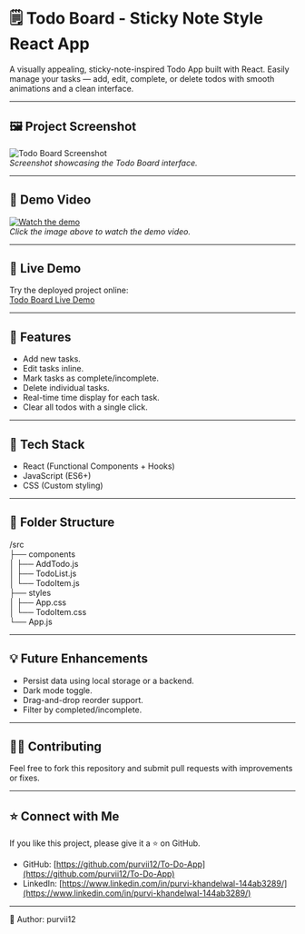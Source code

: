 # 🗒️ Todo Board - Sticky Note Style React App

A visually appealing, sticky-note-inspired Todo App built with React. Easily manage your tasks — add, edit, complete, or delete todos with smooth animations and a clean interface.

---

## 🖼️ Project Screenshot

![Todo Board Screenshot](./assets/To-do-app-screenshot.png)  
*Screenshot showcasing the Todo Board interface.*

---

## 🎥 Demo Video

[![Watch the demo](./assets/demo-thumbnail.jpg)](./assets/todo-board-demo.mp4)  
*Click the image above to watch the demo video.*

---

## 🚀 Live Demo

Try the deployed project online:  
[Todo Board Live Demo](https://to-do-app-ecru-alpha.vercel.app/)

---

## 🚀 Features

- Add new tasks.  
- Edit tasks inline.  
- Mark tasks as complete/incomplete.  
- Delete individual tasks.  
- Real-time time display for each task.  
- Clear all todos with a single click.  

---

## 🧰 Tech Stack

- React (Functional Components + Hooks)  
- JavaScript (ES6+)  
- CSS (Custom styling)  

---

## 📂 Folder Structure

/src <br>
├── components <br>
│ ├── AddTodo.js <br>
│ ├── TodoList.js <br>
│ └── TodoItem.js <br>
├── styles <br>
│ ├── App.css <br>
│ └── TodoItem.css <br>
└── App.js <br>


---

## 💡 Future Enhancements

- Persist data using local storage or a backend.  
- Dark mode toggle.  
- Drag-and-drop reorder support.  
- Filter by completed/incomplete.  

---

## 👩‍💻 Contributing

Feel free to fork this repository and submit pull requests with improvements or fixes.

---

## ⭐ Connect with Me

If you like this project, please give it a ⭐ on GitHub.

- GitHub: [https://github.com/purvii12/To-Do-App](https://github.com/purvii12/To-Do-App)  
- LinkedIn: [https://www.linkedin.com/in/purvi-khandelwal-144ab3289/](https://www.linkedin.com/in/purvi-khandelwal-144ab3289/)

---

🚀 Author: purvii12
